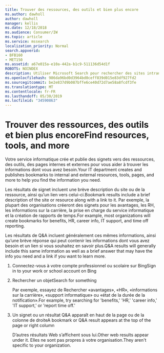 ```yaml
---
title: Trouver des ressources, des outils et bien plus encore
ms.author: dawholl
author: dawholl
manager: kellis
ms.date: 12/18/2018
ms.audience: Consumer/IW
ms.topic: article
ms.service: mssearch
localization_priority: Normal
search.appverid:
- BFB160
- MET150
ms.assetid: a67e015a-e10a-442a-b1c9-511136d54d1f
ROBOTS: NOINDEX
description: Utiliser Microsoft Search pour rechercher des sites intranet, des ressources, des outils et des liens vers des informations internes
ms.openlocfilehash: 986da96bd0d3964bd0ceff839d015e83df927fd2
ms.sourcegitcommit: be2e837d9b087bffe6ce40d72d7ae58a8fcdf3fe
ms.translationtype: MT
ms.contentlocale: fr-FR
ms.lasthandoff: 05/30/2019
ms.locfileid: "34590863"
---
```

# <a name="find-resources-tools-and-more"></a><span data-ttu-id="feb74-103">Trouver des ressources, des outils et bien plus encore</span><span class="sxs-lookup"><span data-stu-id="feb74-103">Find resources, tools, and more</span></span>

<span data-ttu-id="feb74-104">Votre service informatique crée et publie des signets vers des ressources, des outils, des pages internes et externes pour vous aider à trouver les informations dont vous avez besoin.</span><span class="sxs-lookup"><span data-stu-id="feb74-104">Your IT department creates and publishes bookmarks to internal and external resources, tools, pages, and more to help you find the information you need.</span></span>
  
<span data-ttu-id="feb74-105">Les résultats de signet incluent une brève description du site ou de la ressource, ainsi qu’un lien vers celui-ci.</span><span class="sxs-lookup"><span data-stu-id="feb74-105">Bookmark results include a brief description of the site or resource along with a link to it.</span></span> <span data-ttu-id="feb74-106">Par exemple, la plupart des organisations créeront des signets pour les avantages, les RH, les informations sur la carrière, la prise en charge du service informatique et la création de rapports de temps.</span><span class="sxs-lookup"><span data-stu-id="feb74-106">For example, most organizations will create bookmarks for benefits, HR, career info, IT support, and time off reporting.</span></span>
  
<span data-ttu-id="feb74-107">Les résultats de Q&A incluent généralement ces mêmes informations, ainsi qu’une brève réponse qui peut contenir les informations dont vous avez besoin et un lien si vous souhaitez en savoir plus.</span><span class="sxs-lookup"><span data-stu-id="feb74-107">Q&A results will generally include this same information as well as a brief answer that may have the info you need and a link if you want to learn more.</span></span>
  
1. <span data-ttu-id="feb74-108">Connectez-vous à votre compte professionnel ou scolaire sur Bing</span><span class="sxs-lookup"><span data-stu-id="feb74-108">Sign in to your work or school account on Bing</span></span> 
    
2. <span data-ttu-id="feb74-109">Rechercher un objet</span><span class="sxs-lookup"><span data-stu-id="feb74-109">Search for something</span></span>
    
    <span data-ttu-id="feb74-110">Par exemple, essayez de Rechercher «avantages», «HR», «informations sur la carrière», «support informatique» ou «état de la durée de la notification».</span><span class="sxs-lookup"><span data-stu-id="feb74-110">For example, try searching for 'benefits,' 'HR,' 'career info,' 'IT support,' or 'report time off.'</span></span>
    
3. <span data-ttu-id="feb74-111">Un signet ou un résultat Q&A apparaît en haut de la page ou de la colonne de droite</span><span class="sxs-lookup"><span data-stu-id="feb74-111">A bookmark or Q&A result appears at the top of the page or right column</span></span>
    
    <span data-ttu-id="feb74-112">D’autres résultats Web s’affichent sous lui.</span><span class="sxs-lookup"><span data-stu-id="feb74-112">Other web results appear under it.</span></span> <span data-ttu-id="feb74-113">Elles ne sont pas propres à votre organisation.</span><span class="sxs-lookup"><span data-stu-id="feb74-113">They aren't specific to your organization.</span></span>

  

